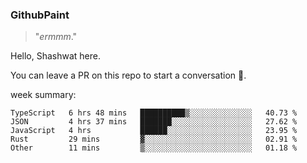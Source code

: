 
### GithubPaint

>"*ermmm*." 

Hello, Shashwat here.

You can leave a PR on this repo to start a conversation 🌝.

week summary: 
<!--START_SECTION:waka-->
```text
TypeScript   6 hrs 48 mins   ██████████▒░░░░░░░░░░░░░░   40.73 % 
JSON         4 hrs 37 mins   ███████░░░░░░░░░░░░░░░░░░   27.62 % 
JavaScript   4 hrs           ██████░░░░░░░░░░░░░░░░░░░   23.95 % 
Rust         29 mins         ▓░░░░░░░░░░░░░░░░░░░░░░░░   02.91 % 
Other        11 mins         ▒░░░░░░░░░░░░░░░░░░░░░░░░   01.18 % 
```
<!--END_SECTION:waka-->

